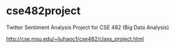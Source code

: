 # cse482project
Twitter Sentiment Analysis Project for CSE 482 (Big Data Analysis)

http://cse.msu.edu/~liuhaoc1/cse482/class_project.html
